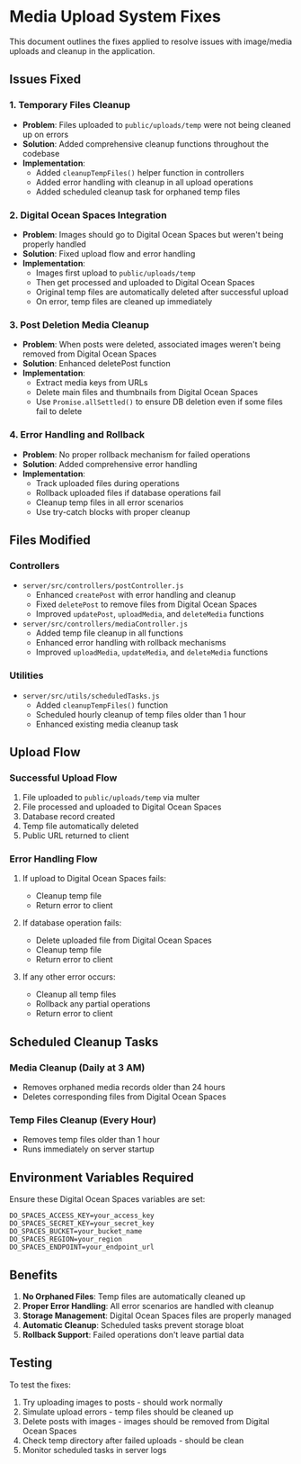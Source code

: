 # Media Upload System Fixes

This document outlines the fixes applied to resolve issues with image/media uploads and cleanup in the application.

## Issues Fixed

### 1. **Temporary Files Cleanup**

- **Problem**: Files uploaded to `public/uploads/temp` were not being cleaned up on errors
- **Solution**: Added comprehensive cleanup functions throughout the codebase
- **Implementation**:
  - Added `cleanupTempFiles()` helper function in controllers
  - Added error handling with cleanup in all upload operations
  - Added scheduled cleanup task for orphaned temp files

### 2. **Digital Ocean Spaces Integration**

- **Problem**: Images should go to Digital Ocean Spaces but weren't being properly handled
- **Solution**: Fixed upload flow and error handling
- **Implementation**:
  - Images first upload to `public/uploads/temp`
  - Then get processed and uploaded to Digital Ocean Spaces
  - Original temp files are automatically deleted after successful upload
  - On error, temp files are cleaned up immediately

### 3. **Post Deletion Media Cleanup**

- **Problem**: When posts were deleted, associated images weren't being removed from Digital Ocean Spaces
- **Solution**: Enhanced deletePost function
- **Implementation**:
  - Extract media keys from URLs
  - Delete main files and thumbnails from Digital Ocean Spaces
  - Use `Promise.allSettled()` to ensure DB deletion even if some files fail to delete

### 4. **Error Handling and Rollback**

- **Problem**: No proper rollback mechanism for failed operations
- **Solution**: Added comprehensive error handling
- **Implementation**:
  - Track uploaded files during operations
  - Rollback uploaded files if database operations fail
  - Cleanup temp files in all error scenarios
  - Use try-catch blocks with proper cleanup

## Files Modified

### Controllers

- `server/src/controllers/postController.js`
  - Enhanced `createPost` with error handling and cleanup
  - Fixed `deletePost` to remove files from Digital Ocean Spaces
  - Improved `updatePost`, `uploadMedia`, and `deleteMedia` functions
- `server/src/controllers/mediaController.js`
  - Added temp file cleanup in all functions
  - Enhanced error handling with rollback mechanisms
  - Improved `uploadMedia`, `updateMedia`, and `deleteMedia` functions

### Utilities

- `server/src/utils/scheduledTasks.js`
  - Added `cleanupTempFiles()` function
  - Scheduled hourly cleanup of temp files older than 1 hour
  - Enhanced existing media cleanup task

## Upload Flow

### Successful Upload Flow

1. File uploaded to `public/uploads/temp` via multer
2. File processed and uploaded to Digital Ocean Spaces
3. Database record created
4. Temp file automatically deleted
5. Public URL returned to client

### Error Handling Flow

1. If upload to Digital Ocean Spaces fails:
   - Cleanup temp file
   - Return error to client
2. If database operation fails:

   - Delete uploaded file from Digital Ocean Spaces
   - Cleanup temp file
   - Return error to client

3. If any other error occurs:
   - Cleanup all temp files
   - Rollback any partial operations
   - Return error to client

## Scheduled Cleanup Tasks

### Media Cleanup (Daily at 3 AM)

- Removes orphaned media records older than 24 hours
- Deletes corresponding files from Digital Ocean Spaces

### Temp Files Cleanup (Every Hour)

- Removes temp files older than 1 hour
- Runs immediately on server startup

## Environment Variables Required

Ensure these Digital Ocean Spaces variables are set:

```env
DO_SPACES_ACCESS_KEY=your_access_key
DO_SPACES_SECRET_KEY=your_secret_key
DO_SPACES_BUCKET=your_bucket_name
DO_SPACES_REGION=your_region
DO_SPACES_ENDPOINT=your_endpoint_url
```

## Benefits

1. **No Orphaned Files**: Temp files are automatically cleaned up
2. **Proper Error Handling**: All error scenarios are handled with cleanup
3. **Storage Management**: Digital Ocean Spaces files are properly managed
4. **Automatic Cleanup**: Scheduled tasks prevent storage bloat
5. **Rollback Support**: Failed operations don't leave partial data

## Testing

To test the fixes:

1. Try uploading images to posts - should work normally
2. Simulate upload errors - temp files should be cleaned up
3. Delete posts with images - images should be removed from Digital Ocean Spaces
4. Check temp directory after failed uploads - should be clean
5. Monitor scheduled tasks in server logs
